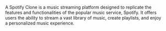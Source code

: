 A Spotify Clone is a music streaming platform designed to replicate the features and functionalities of the popular music service, Spotify. It offers users the ability to stream a vast library of music, create playlists, and enjoy a personalized music experience.
